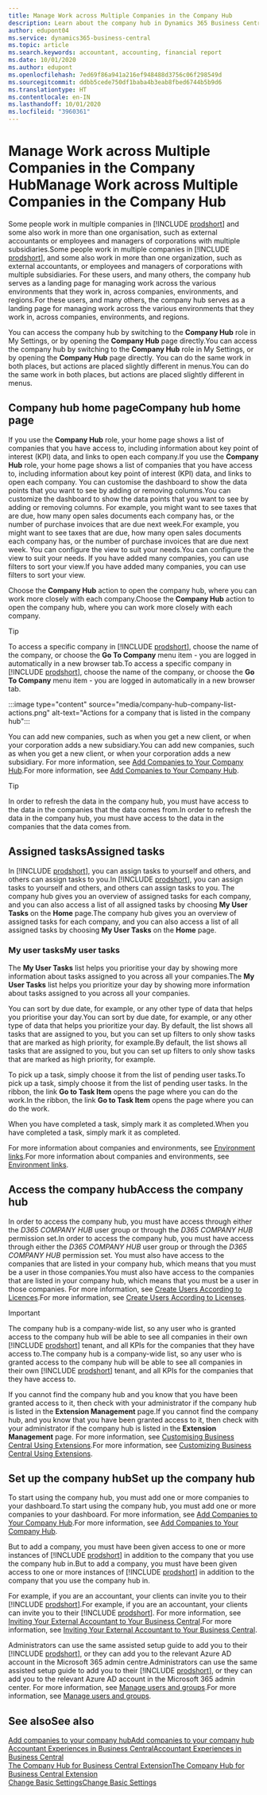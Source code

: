 ```yaml
---
title: Manage Work across Multiple Companies in the Company Hub
description: Learn about the company hub in Dynamics 365 Business Central that you use to manage your work across multiple companies.
author: edupont04
ms.service: dynamics365-business-central
ms.topic: article
ms.search.keywords: accountant, accounting, financial report
ms.date: 10/01/2020
ms.author: edupont
ms.openlocfilehash: 7ed69f86a941a216ef948488d3756c06f298549d
ms.sourcegitcommit: ddbb5cede750df1baba4b3eab8fbed6744b5b9d6
ms.translationtype: HT
ms.contentlocale: en-IN
ms.lasthandoff: 10/01/2020
ms.locfileid: "3960361"
---
```

# <a name="manage-work-across-multiple-companies-in-the-company-hub"></a><span data-ttu-id="c68d7-103">Manage Work across Multiple Companies in the Company Hub</span><span class="sxs-lookup"><span data-stu-id="c68d7-103">Manage Work across Multiple Companies in the Company Hub</span></span>

<span data-ttu-id="c68d7-104">Some people work in multiple companies in [!INCLUDE [prodshort](includes/prodshort.md)] and some also work in more than one organisation, such as external accountants or employees and managers of corporations with multiple subsidiaries.</span><span class="sxs-lookup"><span data-stu-id="c68d7-104">Some people work in multiple companies in [!INCLUDE [prodshort](includes/prodshort.md)], and some also work in more than one organization, such as external accountants, or employees and managers of corporations with multiple subsidiaries.</span></span> <span data-ttu-id="c68d7-105">For these users, and many others, the company hub serves as a landing page for managing work across the various environments that they work in, across companies, environments, and regions.</span><span class="sxs-lookup"><span data-stu-id="c68d7-105">For these users, and many others, the company hub serves as a landing page for managing work across the various environments that they work in, across companies, environments, and regions.</span></span>  

<span data-ttu-id="c68d7-106">You can access the company hub by switching to the **Company Hub** role in My Settings, or by opening the **Company Hub** page directly.</span><span class="sxs-lookup"><span data-stu-id="c68d7-106">You can access the company hub by switching to the **Company Hub** role in My Settings, or by opening the **Company Hub** page directly.</span></span> <span data-ttu-id="c68d7-107">You can do the same work in both places, but actions are placed slightly different in menus.</span><span class="sxs-lookup"><span data-stu-id="c68d7-107">You can do the same work in both places, but actions are placed slightly different in menus.</span></span>  

## <a name="company-hub-home-page"></a><span data-ttu-id="c68d7-108">Company hub home page</span><span class="sxs-lookup"><span data-stu-id="c68d7-108">Company hub home page</span></span>

<span data-ttu-id="c68d7-109">If you use the **Company Hub** role, your home page shows a list of companies that you have access to, including information about key point of interest (KPI) data, and links to open each company.</span><span class="sxs-lookup"><span data-stu-id="c68d7-109">If you use the **Company Hub** role, your home page shows a list of companies that you have access to, including information about key point of interest (KPI) data, and links to open each company.</span></span> <span data-ttu-id="c68d7-110">You can customise the dashboard to show the data points that you want to see by adding or removing columns.</span><span class="sxs-lookup"><span data-stu-id="c68d7-110">You can customize the dashboard to show the data points that you want to see by adding or removing columns.</span></span> <span data-ttu-id="c68d7-111">For example, you might want to see taxes that are due, how many open sales documents each company has, or the number of purchase invoices that are due next week.</span><span class="sxs-lookup"><span data-stu-id="c68d7-111">For example, you might want to see taxes that are due, how many open sales documents each company has, or the number of purchase invoices that are due next week.</span></span> <span data-ttu-id="c68d7-112">You can configure the view to suit your needs.</span><span class="sxs-lookup"><span data-stu-id="c68d7-112">You can configure the view to suit your needs.</span></span> <span data-ttu-id="c68d7-113">If you have added many companies, you can use filters to sort your view.</span><span class="sxs-lookup"><span data-stu-id="c68d7-113">If you have added many companies, you can use filters to sort your view.</span></span>  

<span data-ttu-id="c68d7-114">Choose the **Company Hub** action to open the company hub, where you can work more closely with each company.</span><span class="sxs-lookup"><span data-stu-id="c68d7-114">Choose the **Company Hub** action to open the company hub, where you can work more closely with each company.</span></span>  

> [!TIP]
> <span data-ttu-id="c68d7-115">To access a specific company in [!INCLUDE [prodshort](includes/prodshort.md)], choose the name of the company, or choose the **Go To Company** menu item - you are logged in automatically in a new browser tab.</span><span class="sxs-lookup"><span data-stu-id="c68d7-115">To access a specific company in [!INCLUDE [prodshort](includes/prodshort.md)], choose the name of the company, or choose the **Go To Company** menu item - you are logged in automatically in a new browser tab.</span></span>

:::image type="content" source="media/company-hub-company-list-actions.png" alt-text="Actions for a company that is listed in the company hub":::

<span data-ttu-id="c68d7-117">You can add new companies, such as when you get a new client, or when your corporation adds a new subsidiary.</span><span class="sxs-lookup"><span data-stu-id="c68d7-117">You can add new companies, such as when you get a new client, or when your corporation adds a new subsidiary.</span></span> <span data-ttu-id="c68d7-118">For more information, see [Add Companies to Your Company Hub](company-hub-add-company.md).</span><span class="sxs-lookup"><span data-stu-id="c68d7-118">For more information, see [Add Companies to Your Company Hub](company-hub-add-company.md).</span></span>  

> [!TIP]
> <span data-ttu-id="c68d7-119">In order to refresh the data in the company hub, you must have access to the data in the companies that the data comes from.</span><span class="sxs-lookup"><span data-stu-id="c68d7-119">In order to refresh the data in the company hub, you must have access to the data in the companies that the data comes from.</span></span>

<!--## Company details

In the **Company Hub** page, you can see more information about each company by choosing the name of the company that you want to learn more about. This opens the **Company Details** pane, where you can see additional information, such as the following:  

* Cash account balances  
* Cash flow forecast  
* Overdue purchase invoices  
* Overdue sales invoices  

> [!TIP]
> You can launch predefined Excel workbooks from the **Reports** tab in the ribbon. These Excel workbooks are designed as ready-to-print key financial statements and reports, but you can also modify them to fit your needs. For more information, see [Analyzing Financial Statements in Microsoft Excel](finance-analyze-excel.md).  

Otherwise, close the details pane and continue to the next company.  -->

## <a name="assigned-tasks"></a><span data-ttu-id="c68d7-120">Assigned tasks</span><span class="sxs-lookup"><span data-stu-id="c68d7-120">Assigned tasks</span></span>

<span data-ttu-id="c68d7-121">In [!INCLUDE [prodshort](includes/prodshort.md)], you can assign tasks to yourself and others, and others can assign tasks to you.</span><span class="sxs-lookup"><span data-stu-id="c68d7-121">In [!INCLUDE [prodshort](includes/prodshort.md)], you can assign tasks to yourself and others, and others can assign tasks to you.</span></span> <span data-ttu-id="c68d7-122">The company hub gives you an overview of assigned tasks for each company, and you can also access a list of all assigned tasks by choosing **My User Tasks** on the **Home** page.</span><span class="sxs-lookup"><span data-stu-id="c68d7-122">The company hub gives you an overview of assigned tasks for each company, and you can also access a list of all assigned tasks by choosing **My User Tasks** on the **Home** page.</span></span>  

<!--In the client company, you also have cues that call out tasks assigned to you in this particular client.  -->

### <a name="my-user-tasks"></a><span data-ttu-id="c68d7-123">My user tasks</span><span class="sxs-lookup"><span data-stu-id="c68d7-123">My user tasks</span></span>

<span data-ttu-id="c68d7-124">The **My User Tasks** list helps you prioritise your day by showing more information about tasks assigned to you across all your companies.</span><span class="sxs-lookup"><span data-stu-id="c68d7-124">The **My User Tasks** list helps you prioritize your day by showing more information about tasks assigned to you across all your companies.</span></span>  

<span data-ttu-id="c68d7-125">You can sort by due date, for example, or any other type of data that helps you prioritise your day.</span><span class="sxs-lookup"><span data-stu-id="c68d7-125">You can sort by due date, for example, or any other type of data that helps you prioritize your day.</span></span> <span data-ttu-id="c68d7-126">By default, the list shows all tasks that are assigned to you, but you can set up filters to only show tasks that are marked as high priority, for example.</span><span class="sxs-lookup"><span data-stu-id="c68d7-126">By default, the list shows all tasks that are assigned to you, but you can set up filters to only show tasks that are marked as high priority, for example.</span></span>  

<span data-ttu-id="c68d7-127">To pick up a task, simply choose it from the list of pending user tasks.</span><span class="sxs-lookup"><span data-stu-id="c68d7-127">To pick up a task, simply choose it from the list of pending user tasks.</span></span> <span data-ttu-id="c68d7-128">In the ribbon, the link **Go to Task Item** opens the page where you can do the work.</span><span class="sxs-lookup"><span data-stu-id="c68d7-128">In the ribbon, the link **Go to Task Item** opens the page where you can do the work.</span></span>  

<span data-ttu-id="c68d7-129">When you have completed a task, simply mark it as completed.</span><span class="sxs-lookup"><span data-stu-id="c68d7-129">When you have completed a task, simply mark it as completed.</span></span>  

<span data-ttu-id="c68d7-130">For more information about companies and environments, see [Environment links](company-hub-add-company.md#environment-links).</span><span class="sxs-lookup"><span data-stu-id="c68d7-130">For more information about companies and environments, see [Environment links](company-hub-add-company.md#environment-links).</span></span>  

## <a name="access-the-company-hub"></a><span data-ttu-id="c68d7-131">Access the company hub</span><span class="sxs-lookup"><span data-stu-id="c68d7-131">Access the company hub</span></span>

<span data-ttu-id="c68d7-132">In order to access the company hub, you must have access through either the *D365 COMPANY HUB* user group or through the *D365 COMPANY HUB*  permission set.</span><span class="sxs-lookup"><span data-stu-id="c68d7-132">In order to access the company hub, you must have access through either the *D365 COMPANY HUB* user group or through the *D365 COMPANY HUB*  permission set.</span></span> <span data-ttu-id="c68d7-133">You must also have access to the companies that are listed in your company hub, which means that you must be a user in those companies.</span><span class="sxs-lookup"><span data-stu-id="c68d7-133">You must also have access to the companies that are listed in your company hub, which means that you must be a user in those companies.</span></span> <span data-ttu-id="c68d7-134">For more information, see [Create Users According to Licences](ui-how-users-permissions.md).</span><span class="sxs-lookup"><span data-stu-id="c68d7-134">For more information, see [Create Users According to Licenses](ui-how-users-permissions.md).</span></span>  

> [!IMPORTANT]
> <span data-ttu-id="c68d7-135">The company hub is a company-wide list, so any user who is granted access to the company hub will be able to see all companies in their own [!INCLUDE [prodshort](includes/prodshort.md)] tenant, and all KPIs for the companies that they have access to.</span><span class="sxs-lookup"><span data-stu-id="c68d7-135">The company hub is a company-wide list, so any user who is granted access to the company hub will be able to see all companies in their own [!INCLUDE [prodshort](includes/prodshort.md)] tenant, and all KPIs for the companies that they have access to.</span></span>

<span data-ttu-id="c68d7-136">If you cannot find the company hub and you know that you have been granted access to it, then check with your administrator if the company hub is listed in the **Extension Management** page.</span><span class="sxs-lookup"><span data-stu-id="c68d7-136">If you cannot find the company hub, and you know that you have been granted access to it, then check with your administrator if the company hub is listed in the **Extension Management** page.</span></span> <span data-ttu-id="c68d7-137">For more information, see [Customising Business Central Using Extensions](ui-extensions.md).</span><span class="sxs-lookup"><span data-stu-id="c68d7-137">For more information, see [Customizing Business Central Using Extensions](ui-extensions.md).</span></span>  

## <a name="set-up-the-company-hub"></a><span data-ttu-id="c68d7-138">Set up the company hub</span><span class="sxs-lookup"><span data-stu-id="c68d7-138">Set up the company hub</span></span>

<span data-ttu-id="c68d7-139">To start using the company hub, you must add one or more companies to your dashboard.</span><span class="sxs-lookup"><span data-stu-id="c68d7-139">To start using the company hub, you must add one or more companies to your dashboard.</span></span> <span data-ttu-id="c68d7-140">For more information, see [Add Companies to Your Company Hub](company-hub-add-company.md).</span><span class="sxs-lookup"><span data-stu-id="c68d7-140">For more information, see [Add Companies to Your Company Hub](company-hub-add-company.md).</span></span>  

<span data-ttu-id="c68d7-141">But to add a company, you must have been given access to one or more instances of [!INCLUDE [prodshort](includes/prodshort.md)] in addition to the company that you use the company hub in.</span><span class="sxs-lookup"><span data-stu-id="c68d7-141">But to add a company, you must have been given access to one or more instances of [!INCLUDE [prodshort](includes/prodshort.md)] in addition to the company that you use the company hub in.</span></span>  

<span data-ttu-id="c68d7-142">For example, if you are an accountant, your clients can invite you to their [!INCLUDE [prodshort](includes/prodshort.md)].</span><span class="sxs-lookup"><span data-stu-id="c68d7-142">For example, if you are an accountant, your clients can invite you to their [!INCLUDE [prodshort](includes/prodshort.md)].</span></span> <span data-ttu-id="c68d7-143">For more information, see [Inviting Your External Accountant to Your Business Central](finance-accounting.md#inviteaccountant).</span><span class="sxs-lookup"><span data-stu-id="c68d7-143">For more information, see [Inviting Your External Accountant to Your Business Central](finance-accounting.md#inviteaccountant).</span></span>  

<span data-ttu-id="c68d7-144">Administrators can use the same assisted setup guide to add you to their [!INCLUDE [prodshort](includes/prodshort.md)], or they can add you to the relevant Azure AD account in the Microsoft 365 admin centre.</span><span class="sxs-lookup"><span data-stu-id="c68d7-144">Administrators can use the same assisted setup guide to add you to their [!INCLUDE [prodshort](includes/prodshort.md)], or they can add you to the relevant Azure AD account in the Microsoft 365 admin center.</span></span> <span data-ttu-id="c68d7-145">For more information, see [Manage users and groups](/microsoft-365/admin/add-users/?view=o365-worldwide&preserve-view=true).</span><span class="sxs-lookup"><span data-stu-id="c68d7-145">For more information, see [Manage users and groups](/microsoft-365/admin/add-users/?view=o365-worldwide&preserve-view=true).</span></span>  

## <a name="see-also"></a><span data-ttu-id="c68d7-146">See also</span><span class="sxs-lookup"><span data-stu-id="c68d7-146">See also</span></span>

[<span data-ttu-id="c68d7-147">Add companies to your company hub</span><span class="sxs-lookup"><span data-stu-id="c68d7-147">Add companies to your company hub</span></span>](company-hub-add-company.md)  
[<span data-ttu-id="c68d7-148">Accountant Experiences in Business Central</span><span class="sxs-lookup"><span data-stu-id="c68d7-148">Accountant Experiences in Business Central</span></span>](finance-accounting.md)  
[<span data-ttu-id="c68d7-149">The Company Hub for Business Central Extension</span><span class="sxs-lookup"><span data-stu-id="c68d7-149">The Company Hub for Business Central Extension</span></span>](ui-extensions-company-hub.md)  
[<span data-ttu-id="c68d7-150">Change Basic Settings</span><span class="sxs-lookup"><span data-stu-id="c68d7-150">Change Basic Settings</span></span>](ui-change-basic-settings.md)  
